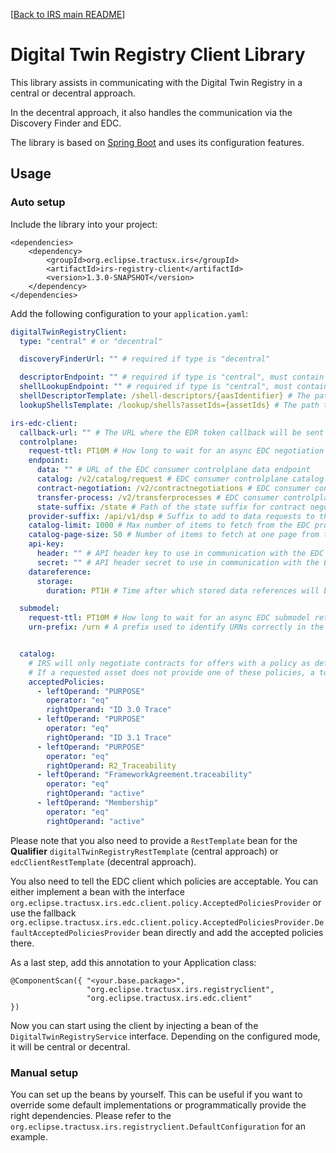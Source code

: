 [[Back to IRS main README](../README.md)]

# Digital Twin Registry Client Library

This library assists in communicating with the Digital Twin Registry in a central or decentral approach.
<!-- TODO (mfischer): #410: remove mention of the central approach after-->

In the decentral approach, it also handles the communication via the Discovery Finder and EDC.

The library is based on [Spring Boot](https://spring.io/projects/spring-boot) and uses its configuration features.

## Usage

### Auto setup

Include the library into your project:

```
<dependencies>
    <dependency>
        <groupId>org.eclipse.tractusx.irs</groupId>
        <artifactId>irs-registry-client</artifactId>
        <version>1.3.0-SNAPSHOT</version>
    </dependency>
</dependencies>
```

Add the following configuration to your `application.yaml`:

```yaml
digitalTwinRegistryClient:
  type: "central" # or "decentral"

  discoveryFinderUrl: "" # required if type is "decentral"

  descriptorEndpoint: "" # required if type is "central", must contain the placeholder {aasIdentifier}
  shellLookupEndpoint: "" # required if type is "central", must contain the placeholder {assetIds}
  shellDescriptorTemplate: /shell-descriptors/{aasIdentifier} # The path to retrieve AAS descriptors from the DTR. Required if type is "decentral", must contain the placeholder {aasIdentifier}
  lookupShellsTemplate: /lookup/shells?assetIds={assetIds} # The path to lookup shells from the DTR. Required if type is "decentral", must contain the placeholder {assetIds}

irs-edc-client:
  callback-url: "" # The URL where the EDR token callback will be sent to. This defaults to {BASE_URL}/internal/endpoint-data-reference. If you want to use a different mapping, you can override it with irs-edc-client.callback.mapping.
  controlplane:
    request-ttl: PT10M # How long to wait for an async EDC negotiation request to finish, ISO 8601 Duration
    endpoint:
      data: "" # URL of the EDC consumer controlplane data endpoint
      catalog: /v2/catalog/request # EDC consumer controlplane catalog path
      contract-negotiation: /v2/contractnegotiations # EDC consumer controlplane contract negotiation path
      transfer-process: /v2/transferprocesses # EDC consumer controlplane transfer process path
      state-suffix: /state # Path of the state suffix for contract negotiation and transfer process
    provider-suffix: /api/v1/dsp # Suffix to add to data requests to the EDC provider controlplane
    catalog-limit: 1000 # Max number of items to fetch from the EDC provider catalog
    catalog-page-size: 50 # Number of items to fetch at one page from the EDC provider catalog when using pagination
    api-key:
      header: "" # API header key to use in communication with the EDC consumer controlplane
      secret: "" # API header secret to use in communication with the EDC consumer controlplane
    datareference:
      storage:
        duration: PT1H # Time after which stored data references will be cleaned up, ISO 8601 Duration

  submodel:
    request-ttl: PT10M # How long to wait for an async EDC submodel retrieval to finish, ISO 8601 Duration
    urn-prefix: /urn # A prefix used to identify URNs correctly in the submodel endpoint address


  catalog:
    # IRS will only negotiate contracts for offers with a policy as defined in the acceptedPolicies list.
    # If a requested asset does not provide one of these policies, a tombstone will be created and this node will not be processed.
    acceptedPolicies:
      - leftOperand: "PURPOSE"
        operator: "eq"
        rightOperand: "ID 3.0 Trace"
      - leftOperand: "PURPOSE"
        operator: "eq"
        rightOperand: "ID 3.1 Trace"
      - leftOperand: "PURPOSE"
        operator: "eq"
        rightOperand: R2_Traceability
      - leftOperand: "FrameworkAgreement.traceability"
        operator: "eq"
        rightOperand: "active"
      - leftOperand: "Membership"
        operator: "eq"
        rightOperand: "active"

```

Please note that you also need to provide a `RestTemplate` bean for the **Qualifier** `digitalTwinRegistryRestTemplate` (central approach) or `edcClientRestTemplate` (decentral approach).

You also need to tell the EDC client which policies are acceptable. You can either implement a bean with the interface `org.eclipse.tractusx.irs.edc.client.policy.AcceptedPoliciesProvider` or use the fallback `org.eclipse.tractusx.irs.edc.client.policy.AcceptedPoliciesProvider.DefaultAcceptedPoliciesProvider` bean directly and add the accepted policies there.

As a last step, add this annotation to your Application class:

```
@ComponentScan({ "<your.base.package>",
                 "org.eclipse.tractusx.irs.registryclient",
                 "org.eclipse.tractusx.irs.edc.client"
})
```

Now you can start using the client by injecting a bean of the `DigitalTwinRegistryService` interface. Depending on the configured mode, it will be central or decentral. 

### Manual setup

You can set up the beans by yourself. This can be useful if you want to override some default implementations or
programmatically provide the right dependencies. Please refer to
the `org.eclipse.tractusx.irs.registryclient.DefaultConfiguration` for an example.